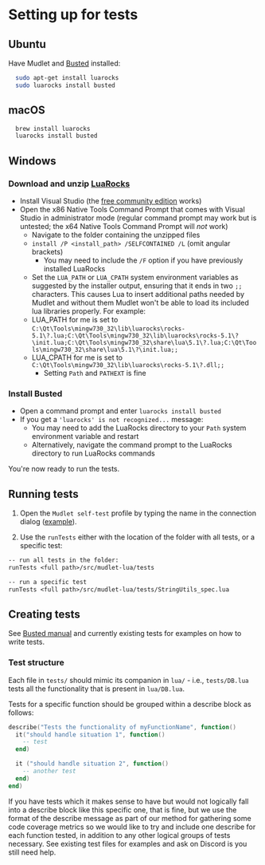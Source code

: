 # Setting up for tests

## Ubuntu

Have Mudlet and [Busted](https://lunarmodules.github.io/busted/) installed:

```sh
  sudo apt-get install luarocks
  sudo luarocks install busted
```

## macOS

```sh
  brew install luarocks
  luarocks install busted
```

## Windows

### Download and unzip [LuaRocks](https://luarocks.org/releases/luarocks-3.8.0-windows-32.zip)

- Install Visual Studio (the [free community edition](https://visualstudio.microsoft.com/vs/community/) works)
- Open the x86 Native Tools Command Prompt that comes with Visual Studio in administrator mode (regular command prompt may work but is untested; the x64 Native Tools Command Prompt will *not* work)
  - Navigate to the folder containing the unzipped files
  - `install /P <install_path> /SELFCONTAINED /L` (omit angular brackets)
    - You may need to include the `/F` option if you have previously installed LuaRocks
  - Set the `LUA_PATH` or `LUA_CPATH` system environment variables as suggested by the installer output, ensuring that it ends in two `;;` characters. This causes Lua to insert additional paths needed by Mudlet and without them Mudlet won't be able to load its included lua libraries properly. For example:
  - LUA_PATH for me is set to `C:\Qt\Tools\mingw730_32\lib\luarocks\rocks-5.1\?.lua;C:\Qt\Tools\mingw730_32\lib\luarocks\rocks-5.1\?\init.lua;C:\Qt\Tools\mingw730_32\share\lua\5.1\?.lua;C:\Qt\Tools\mingw730_32\share\lua\5.1\?\init.lua;;`
  - LUA_CPATH for me is set to `C:\Qt\Tools\mingw730_32\lib\luarocks\rocks-5.1\?.dll;;`
    - Setting `Path` and `PATHEXT` is fine

### Install Busted

- Open a command prompt and enter `luarocks install busted`
- If you get a `'luarocks' is not recognized...` message:
  - You may need to add the LuaRocks directory to your `Path` system environment variable and restart
  - Alternatively, navigate the command prompt to the LuaRocks directory to run LuaRocks commands

You're now ready to run the tests.

## Running tests

1. Open the `Mudlet self-test` profile by typing the name in the connection dialog ([example](https://wiki.mudlet.org/images/4/4d/Opening_Mudlet_self-test_profile.webm
)).

2. Use the `runTests` either with the location of the folder with all tests, or a specific test:

```txt
-- run all tests in the folder:
runTests <full path>/src/mudlet-lua/tests

-- run a specific test
runTests <full path>/src/mudlet-lua/tests/StringUtils_spec.lua
```

## Creating tests

See [Busted manual](https://lunarmodules.github.io/busted/) and currently existing tests for examples on how to write tests.

### Test structure

Each file in `tests/` should mimic its companion in `lua/` - i.e., ``tests/DB.lua`` tests all the functionality that is present in ``lua/DB.lua``.

Tests for a specific function should be grouped within a describe block as follows:

```lua
describe("Tests the functionality of myFunctionName", function() 
  it("should handle situation 1", function()
    -- test
  end)

  it ("should handle situation 2", function()
    -- another test
  end)
end)
```

If you have tests which it makes sense to have but would not logically fall into a describe block like this specific one, that is fine, but we use the format of the describe message as part of our method for gathering some code coverage metrics so we would like to try and include one describe for each function tested, in addition to any other logical groups of tests necessary. See existing test files for examples and ask on Discord is you still need help.
